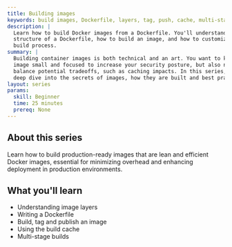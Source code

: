 ```yaml
---
title: Building images
keywords: build images, Dockerfile, layers, tag, push, cache, multi-stage
description: |
  Learn how to build Docker images from a Dockerfile. You'll understand the
  structure of a Dockerfile, how to build an image, and how to customize the
  build process.
summary: |
  Building container images is both technical and an art. You want to keep the
  image small and focused to increase your security posture, but also need to
  balance potential tradeoffs, such as caching impacts. In this series, you’ll
  deep dive into the secrets of images, how they are built and best practices.
layout: series
params:
  skill: Beginner
  time: 25 minutes
  prereq: None
---
```


## About this series

Learn how to build production-ready images that are lean and efficient Docker
images, essential for minimizing overhead and enhancing deployment in
production environments.

## What you'll learn

- Understanding image layers
- Writing a Dockerfile
- Build, tag and publish an image
- Using the build cache
- Multi-stage builds
